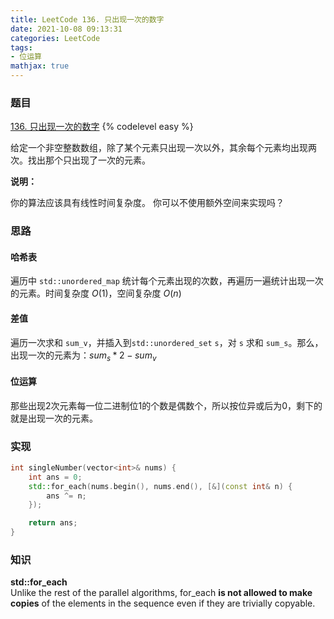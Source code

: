```yaml
---
title: LeetCode 136. 只出现一次的数字
date: 2021-10-08 09:13:31
categories: LeetCode
tags:
- 位运算
mathjax: true
---
```


### 题目
[136. 只出现一次的数字](https://leetcode-cn.com/problems/single-number/)
{% codelevel easy %}

给定一个非空整数数组，除了某个元素只出现一次以外，其余每个元素均出现两次。找出那个只出现了一次的元素。

<!-- more -->
**说明：**

你的算法应该具有线性时间复杂度。 你可以不使用额外空间来实现吗？

### 思路
#### 哈希表
遍历中 `std::unordered_map` 统计每个元素出现的次数，再遍历一遍统计出现一次的元素。时间复杂度 $O(1)$，空间复杂度 $O(n)$

#### 差值
遍历一次求和 `sum_v`，并插入到`std::unordered_set` `s`，对 `s` 求和 `sum_s`。那么，出现一次的元素为：$sum_s*2-sum_v$

#### 位运算
那些出现2次元素每一位二进制位1的个数是偶数个，所以按位异或后为0，剩下的就是出现一次的元素。

### 实现
``` cpp
int singleNumber(vector<int>& nums) {
    int ans = 0;
    std::for_each(nums.begin(), nums.end(), [&](const int& n) {
        ans ^= n;
    });

    return ans;
}
```

### 知识
**std::for_each**  
Unlike the rest of the parallel algorithms, for_each **is not allowed to make copies** of the elements in the sequence even if they are trivially copyable.
